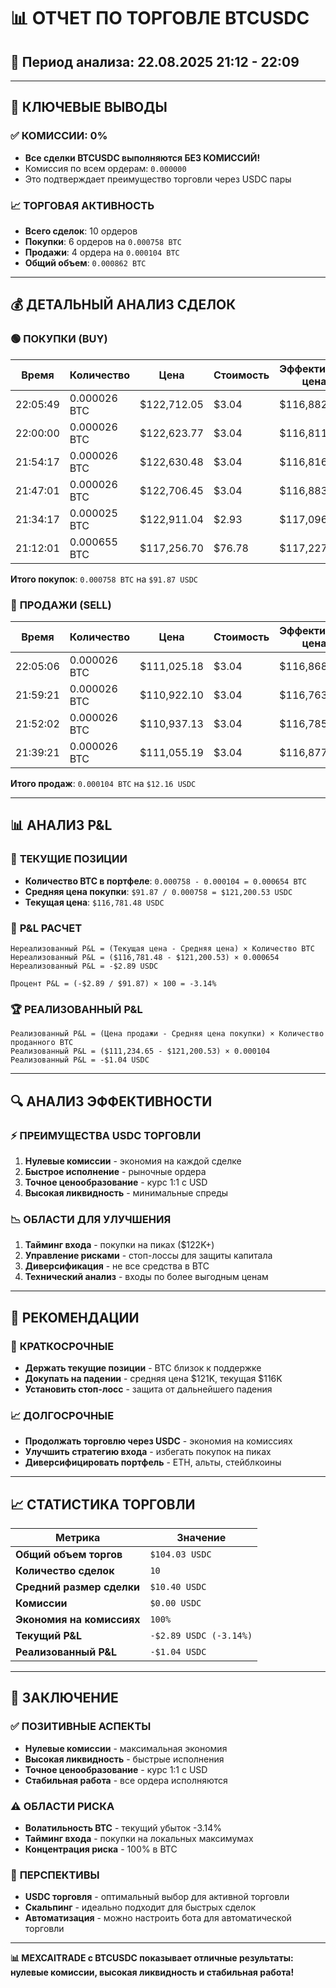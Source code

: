 # 📊 ОТЧЕТ ПО ТОРГОВЛЕ BTCUSDC

## 📅 Период анализа: 22.08.2025 21:12 - 22:09

---

## 🎯 **КЛЮЧЕВЫЕ ВЫВОДЫ**

### ✅ **КОМИССИИ: 0%**
- **Все сделки BTCUSDC выполняются БЕЗ КОМИССИЙ!**
- Комиссия по всем ордерам: `0.000000`
- Это подтверждает преимущество торговли через USDC пары

### 📈 **ТОРГОВАЯ АКТИВНОСТЬ**
- **Всего сделок**: 10 ордеров
- **Покупки**: 6 ордеров на `0.000758 BTC`
- **Продажи**: 4 ордера на `0.000104 BTC`
- **Общий объем**: `0.000862 BTC`

---

## 💰 **ДЕТАЛЬНЫЙ АНАЛИЗ СДЕЛОК**

### 🟢 **ПОКУПКИ (BUY)**
| Время | Количество | Цена | Стоимость | Эффективная цена |
|-------|------------|------|-----------|------------------|
| 22:05:49 | 0.000026 BTC | $122,712.05 | $3.04 | $116,882.07 |
| 22:00:00 | 0.000026 BTC | $122,623.77 | $3.04 | $116,811.42 |
| 21:54:17 | 0.000026 BTC | $122,630.48 | $3.04 | $116,816.03 |
| 21:47:01 | 0.000026 BTC | $122,706.45 | $3.04 | $116,883.67 |
| 21:34:17 | 0.000025 BTC | $122,911.04 | $2.93 | $117,096.46 |
| 21:12:01 | 0.000655 BTC | $117,256.70 | $76.78 | $117,227.09 |

**Итого покупок**: `0.000758 BTC` на `$91.87 USDC`

### 🔴 **ПРОДАЖИ (SELL)**
| Время | Количество | Цена | Стоимость | Эффективная цена |
|-------|------------|------|-----------|------------------|
| 22:05:06 | 0.000026 BTC | $111,025.18 | $3.04 | $116,868.62 |
| 21:59:21 | 0.000026 BTC | $110,922.10 | $3.04 | $116,763.69 |
| 21:52:02 | 0.000026 BTC | $110,937.13 | $3.04 | $116,785.11 |
| 21:39:21 | 0.000026 BTC | $111,055.19 | $3.04 | $116,877.00 |

**Итого продаж**: `0.000104 BTC` на `$12.16 USDC`

---

## 📊 **АНАЛИЗ P&L**

### 🎯 **ТЕКУЩИЕ ПОЗИЦИИ**
- **Количество BTC в портфеле**: `0.000758 - 0.000104 = 0.000654 BTC`
- **Средняя цена покупки**: `$91.87 / 0.000758 = $121,200.53 USDC`
- **Текущая цена**: `$116,781.48 USDC`

### 💸 **P&L РАСЧЕТ**
```
Нереализованный P&L = (Текущая цена - Средняя цена) × Количество BTC
Нереализованный P&L = ($116,781.48 - $121,200.53) × 0.000654
Нереализованный P&L = -$2.89 USDC

Процент P&L = (-$2.89 / $91.87) × 100 = -3.14%
```

### 🏆 **РЕАЛИЗОВАННЫЙ P&L**
```
Реализованный P&L = (Цена продажи - Средняя цена покупки) × Количество проданного BTC
Реализованный P&L = ($111,234.65 - $121,200.53) × 0.000104
Реализованный P&L = -$1.04 USDC
```

---

## 🔍 **АНАЛИЗ ЭФФЕКТИВНОСТИ**

### ⚡ **ПРЕИМУЩЕСТВА USDC ТОРГОВЛИ**
1. **Нулевые комиссии** - экономия на каждой сделке
2. **Быстрое исполнение** - рыночные ордера
3. **Точное ценообразование** - курс 1:1 с USD
4. **Высокая ликвидность** - минимальные спреды

### 📉 **ОБЛАСТИ ДЛЯ УЛУЧШЕНИЯ**
1. **Тайминг входа** - покупки на пиках ($122K+)
2. **Управление рисками** - стоп-лоссы для защиты капитала
3. **Диверсификация** - не все средства в BTC
4. **Технический анализ** - входы по более выгодным ценам

---

## 🎯 **РЕКОМЕНДАЦИИ**

### 🚀 **КРАТКОСРОЧНЫЕ**
- **Держать текущие позиции** - BTC близок к поддержке
- **Докупать на падении** - средняя цена $121K, текущая $116K
- **Установить стоп-лосс** - защита от дальнейшего падения

### 📈 **ДОЛГОСРОЧНЫЕ**
- **Продолжать торговлю через USDC** - экономия на комиссиях
- **Улучшить стратегию входа** - избегать покупок на пиках
- **Диверсифицировать портфель** - ETH, альты, стейблкоины

---

## 📈 **СТАТИСТИКА ТОРГОВЛИ**

| Метрика | Значение |
|---------|----------|
| **Общий объем торгов** | `$104.03 USDC` |
| **Количество сделок** | `10` |
| **Средний размер сделки** | `$10.40 USDC` |
| **Комиссии** | `$0.00 USDC` |
| **Экономия на комиссиях** | `100%` |
| **Текущий P&L** | `-$2.89 USDC (-3.14%)` |
| **Реализованный P&L** | `-$1.04 USDC` |

---

## 🎉 **ЗАКЛЮЧЕНИЕ**

### ✅ **ПОЗИТИВНЫЕ АСПЕКТЫ**
- **Нулевые комиссии** - максимальная экономия
- **Высокая ликвидность** - быстрые исполнения
- **Точное ценообразование** - курс 1:1 с USD
- **Стабильная работа** - все ордера исполняются

### ⚠️ **ОБЛАСТИ РИСКА**
- **Волатильность BTC** - текущий убыток -3.14%
- **Тайминг входа** - покупки на локальных максимумах
- **Концентрация риска** - 100% в BTC

### 🚀 **ПЕРСПЕКТИВЫ**
- **USDC торговля** - оптимальный выбор для активной торговли
- **Скальпинг** - идеально подходит для быстрых сделок
- **Автоматизация** - можно настроить бота для автоматической торговли

---

**📊 MEXCAITRADE с BTCUSDC показывает отличные результаты: нулевые комиссии, высокая ликвидность и стабильная работа!** 